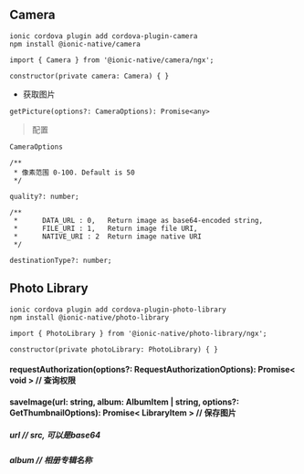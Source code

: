 ## Camera

```
ionic cordova plugin add cordova-plugin-camera
npm install @ionic-native/camera
```

```
import { Camera } from '@ionic-native/camera/ngx';

constructor(private camera: Camera) { }
```

+ 获取图片
```
getPicture(options?: CameraOptions): Promise<any>
```

  > 配置
  ```
  CameraOptions
  ```

  ```
  /**
   * 像素范围 0-100. Default is 50
   */
   
  quality?: number;
  ```
  
  
  ```
  /**
   *      DATA_URL : 0,   Return image as base64-encoded string,
   *      FILE_URI : 1,   Return image file URI,
   *      NATIVE_URI : 2  Return image native URI
   */
     
  destinationType?: number;
  ```




## Photo Library

```
ionic cordova plugin add cordova-plugin-photo-library
npm install @ionic-native/photo-library
```

```
import { PhotoLibrary } from '@ionic-native/photo-library/ngx';

constructor(private photoLibrary: PhotoLibrary) { }
```

#### requestAuthorization(options?: RequestAuthorizationOptions): Promise< void > // 查询权限

#### saveImage(url: string, album: AlbumItem | string, options?: GetThumbnailOptions): Promise< LibraryItem > // 保存图片

##### url // src, 可以是base64
##### album //  相册专辑名称
